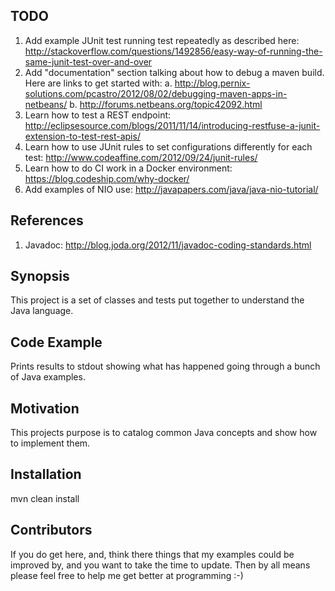 ## TODO
1. Add example JUnit test running test repeatedly as described here: http://stackoverflow.com/questions/1492856/easy-way-of-running-the-same-junit-test-over-and-over
2. Add "documentation" section talking about how to debug a maven build. Here are links to get started with: 
    a. http://blog.pernix-solutions.com/pcastro/2012/08/02/debugging-maven-apps-in-netbeans/
    b. http://forums.netbeans.org/topic42092.html
3. Learn how to test a REST endpoint: http://eclipsesource.com/blogs/2011/11/14/introducing-restfuse-a-junit-extension-to-test-rest-apis/ 
4. Learn how to use JUnit rules to set configurations differently for each test: http://www.codeaffine.com/2012/09/24/junit-rules/
5. Learn how to do CI work in a Docker environment: https://blog.codeship.com/why-docker/ 
6. Add examples of NIO use: http://javapapers.com/java/java-nio-tutorial/ 

## References
1. Javadoc: http://blog.joda.org/2012/11/javadoc-coding-standards.html

## Synopsis

This project is a set of classes and tests put together to understand the Java language.

## Code Example

Prints results to stdout showing what has happened going through a bunch of Java examples.

## Motivation

This projects purpose is to catalog common Java concepts and show how to implement them.

## Installation

mvn clean install

## Contributors

If you do get here, and, think there things that my examples could be improved by, and you want to take the time to update. Then by all means please feel free to help me get better at programming :-)
